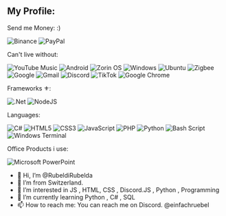 ## My Profile:

Send me Money: :) 

![Binance](https://img.shields.io/badge/Binance-FCD535?style=for-the-badge&logo=binance&logoColor=white)
![PayPal](https://img.shields.io/badge/PayPal-00457C?style=for-the-badge&logo=paypal&logoColor=white)

Can't live without: 

![YouTube Music](https://img.shields.io/badge/YouTube_Music-FF0000?style=for-the-badge&logo=youtube-music&logoColor=white)
![Android](https://img.shields.io/badge/Android-3DDC84?style=for-the-badge&logo=android&logoColor=white)
![Zorin OS](https://img.shields.io/badge/-Zorin%20OS-%2310AAEB?style=for-the-badge&logo=zorin&logoColor=white)
![Windows](https://img.shields.io/badge/Windows-0078D6?style=for-the-badge&logo=windows&logoColor=white)
	![Ubuntu](https://img.shields.io/badge/Ubuntu-E95420?style=for-the-badge&logo=ubuntu&logoColor=white)
  ![Zigbee](https://img.shields.io/badge/zigbee-%23EB0443.svg?style=for-the-badge&logo=zigbee&logoColor=white)
  ![Google](https://img.shields.io/badge/google-4285F4?style=for-the-badge&logo=google&logoColor=white)
  ![Gmail](https://img.shields.io/badge/Gmail-D14836?style=for-the-badge&logo=gmail&logoColor=white)
![Discord](https://img.shields.io/badge/Discord-%235865F2.svg?style=for-the-badge&logo=discord&logoColor=white)
![TikTok](https://img.shields.io/badge/TikTok-%23000000.svg?style=for-the-badge&logo=TikTok&logoColor=white)
![Google Chrome](https://img.shields.io/badge/Google%20Chrome-4285F4?style=for-the-badge&logo=GoogleChrome&logoColor=white)

Frameworks ⚜️: 

![.Net](https://img.shields.io/badge/.NET-5C2D91?style=for-the-badge&logo=.net&logoColor=white)
![NodeJS](https://img.shields.io/badge/node.js-6DA55F?style=for-the-badge&logo=node.js&logoColor=white)

Languages: 

![C#](https://img.shields.io/badge/c%23-%23239120.svg?style=for-the-badge&logo=csharp&logoColor=white)
![HTML5](https://img.shields.io/badge/html5-%23E34F26.svg?style=for-the-badge&logo=html5&logoColor=white)
![CSS3](https://img.shields.io/badge/css3-%231572B6.svg?style=for-the-badge&logo=css3&logoColor=white)
![JavaScript](https://img.shields.io/badge/javascript-%23323330.svg?style=for-the-badge&logo=javascript&logoColor=%23F7DF1E)
![PHP](https://img.shields.io/badge/php-%23777BB4.svg?style=for-the-badge&logo=php&logoColor=white)
![Python](https://img.shields.io/badge/python-3670A0?style=for-the-badge&logo=python&logoColor=ffdd54)
![Bash Script](https://img.shields.io/badge/bash_script-%23121011.svg?style=for-the-badge&logo=gnu-bash&logoColor=white)
![Windows Terminal](https://img.shields.io/badge/Windows%20Terminal-%234D4D4D.svg?style=for-the-badge&logo=windows-terminal&logoColor=white)

Office Products i use:

![Microsoft PowerPoint](https://img.shields.io/badge/Microsoft_PowerPoint-B7472A?style=for-the-badge&logo=microsoft-powerpoint&logoColor=white)

- 👋 Hi, I’m @RubeldiRubelda
- 🧀 I’m from Switzerland.
- 👀 I’m interested in JS , HTML, CSS , Discord.JS , Python , Programming
- 🌱 I’m currently learning  Python , C# , SQL 
- 📫 How to reach me: You can reach me on Discord. @einfachruebel

<!---
RubeldiRubelda/RubeldiRubelda is a ✨ special ✨ repository because its `README.md` (this file) appears on your GitHub profile.
You can click the Preview link to take a look at your changes.
--->
